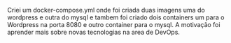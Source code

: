  Criei um docker-compose.yml onde foi criada duas imagens uma do wordpress e outra do mysql e tambem foi criado dois containers um para o Wordpress na porta 8080 e outro container para o mysql. A motivação foi aprender mais sobre novas tecnologias na area de DevOps.
